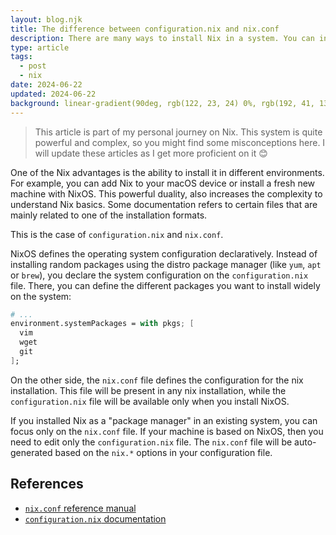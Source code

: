 ```yaml
---
layout: blog.njk
title: The difference between configuration.nix and nix.conf
description: There are many ways to install Nix in a system. You can install it as a package manager or as your operating system (NixOS). Depending on your installation, you need to focus on certain configuration files.
type: article
tags:
  - post
  - nix
date: 2024-06-22
updated: 2024-06-22
background: linear-gradient(90deg, rgb(122, 23, 24) 0%, rgb(192, 41, 130) 100%);
---
```


> This article is part of my personal journey on Nix. This system is quite powerful and complex, so you might find some misconceptions here. I will update these articles as I get more proficient on it 😊

One of the Nix advantages is the ability to install it in different environments. For example, you can add Nix to your macOS device or install a fresh new machine with NixOS. This powerful duality, also increases the complexity to understand Nix basics. Some documentation refers to certain files that are mainly related to one of the installation formats. 

This is the case of `configuration.nix` and `nix.conf`. 

NixOS defines the operating system configuration declaratively. Instead of installing random packages using the distro package manager (like `yum`, `apt` or `brew`), you declare the system configuration on the `configuration.nix` file. There, you can define the different packages you want to install widely on the system:

```nix
# ...
environment.systemPackages = with pkgs; [
  vim
  wget
  git
];
```

On the other side, the `nix.conf` file defines the configuration for the nix installation. This file will be present in any nix installation, while the `configuration.nix` file will be available only when you install NixOS.

If you installed Nix as a "package manager" in an existing system, you can focus only on the `nix.conf` file. If your machine is based on NixOS, then you need to edit only the `configuration.nix` file. The `nix.conf` file will be auto-generated based on the `nix.*` options in your configuration file.


## References

* [`nix.conf` reference manual](https://nix.dev/manual/nix/2.22/command-ref/conf-file)
* [`configuration.nix` documentation](https://nixos.org/manual/nixos/stable/#sec-configuration-syntax)